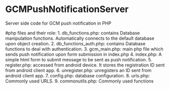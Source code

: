 # GCMPushNotificationServer
Server side code for GCM push notification in PHP

#php files and their role:
     1. db_functions.php: contains Database manipulation functions. Automatically connects to the default database upon object creation.
     2. db_functions_auth.php: contains Database functions to deal with authentication.
     3. gcm_main.php: main php file which sends push notification upon form submission in index.php
     4. index.php: A simple html form to submit message to be sent as push notification.
     5. register.php: accessed from android device. It stores the registration ID sent from android client app.
     6. unregister.php: unregisters an ID sent from android client app.
     7. config.php: database configuration.
     8. urls.php: Commonly used URLS.
     9. commonutils.php: Commonly used functions
